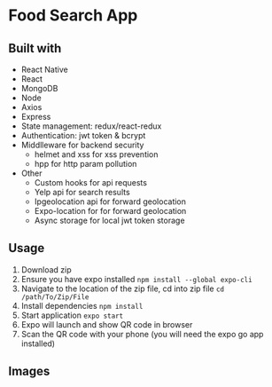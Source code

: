 # Food Search App

## Built with

-   React Native
-   React
-   MongoDB
-   Node
-   Axios
-   Express
-   State management: redux/react-redux
-   Authentication: jwt token & bcrypt
-   Middlleware for backend security
    -   helmet and xss for xss prevention
    -   hpp for http param pollution
-   Other
    -   Custom hooks for api requests
    -   Yelp api for search results
    -   Ipgeolocation api for forward geolocation
    -   Expo-location for for forward geolocation
    -   Async storage for local jwt token storage

## Usage

1.  Download zip
2.  Ensure you have expo installed `npm install --global expo-cli `
3.  Navigate to the location of the zip file, cd into zip file `cd /path/To/Zip/File`
4.  Install dependencies `npm install`
5.  Start application `expo start`
6.  Expo will launch and show QR code in browser
7.  Scan the QR code with your phone (you will need the expo go app installed)

## Images
